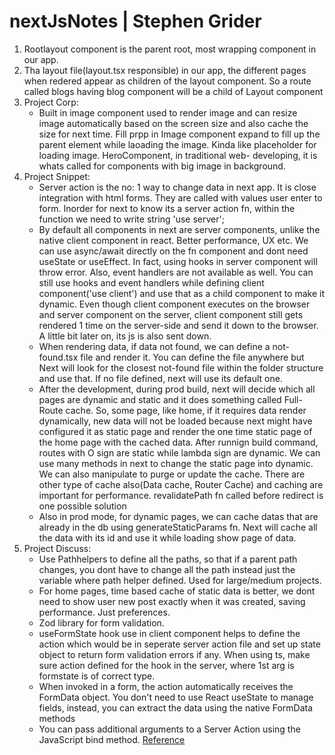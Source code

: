 # nextJsNotes | Stephen Grider
1. Rootlayout component is the parent root, most wrapping component in our app.
2. Tha layout file(layout.tsx responsible) in our app, the different pages when redered appear as children of the layout component. So a route called blogs having blog component will be a child of Layout component
3. Project Corp:
   - Built in image component used to render image and can resize image automatically based on the screen size and also cache the size for next time. Fill prpp in           Image component expand to fill up the parent element while laoading the image. Kinda like placeholder for loading image. HeroComponent, in traditional web-            developing, it is whats called for components with big image in background.
4. Project Snippet:
   - Server action is the no: 1 way to change data in next app. It is close integration with html forms. They are called with values user enter to form. Inorder for next to know its a server action fn, within the function we need to write string 'use server';
   - By default all components in next are server components, unlike the native client component in react. Better performance, UX etc. We can use async/await directly on the fn component and dont need useState or useEffect. In fact, using hooks in server component will throw error. Also, event handlers are not available as well. You can still use hooks and event handlers while defining client component('use client') and use that as a child component to make it dynamic. Even though client component executes on the browser and server component on the server, client component still gets rendered 1 time on the server-side and send it down to the browser. A little bit later on, its js is also sent down.
   - When rendering data, if data not found, we can define a not-found.tsx file and render it. You can define the file anywhere but Next will look for the closest not-found file within the folder structure and use that. If no file defined, next will use its default one.
   - After the development, during prod build, next will decide which all pages are dynamic and static and it does something called Full-Route cache. So, some page, like home, if it requires data render dynamically, new data will not be loaded because next might have configured it as static page and render the one time static page of the home page with the cached data. After runnign build command, routes with O sign are static while lambda sign are dynamic. We can use many methods in next to change the static page into dynamic. We can also manipulate to purge or update the cache. There are other type of cache also(Data cache, Router Cache) and caching are important for performance. revalidatePath fn called before redirect is one possible solution
   - Also in prod mode, for dynamic pages, we can cache datas that are already in the db using generateStaticParams fn. Next will cache all the data with its id and use it while loading show page of data.
5. Project Discuss:
   - Use Pathhelpers to define all the paths, so that if a parent path changes, you dont have to change all the path instead just the variable where path helper defined. Used for large/medium projects.
   - For home pages, time based cache of static data is better, we dont need to show user new post exactly when it was created, saving performance. Just preferences.
   - Zod library for form validation.
   - useFormState hook use in client component helps to define the action which would be in seperate server action file and set up state object to return form validation errors if any. When using ts, make sure action defined for the hook in the server, where 1st arg is formstate is of correct type.
   - When invoked in a form, the action automatically receives the FormData object. You don't need to use React useState to manage fields, instead, you can extract the data using the native FormData methods
   - You can pass additional arguments to a Server Action using the JavaScript bind method. [Reference]([Docs](https://nextjs.org/docs/app/building-your-application/data-fetching/server-actions-and-mutations#passing-additional-arguments))
